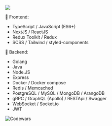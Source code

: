 ![](https://github.com/halfrost/halfrost/blob/master/icons/header_.png)

🌝  Frontend:
- TypeScript / JavaScript (ES6+)
- NextJS / ReactJS
- Redux Toolkit / Redux  
- SCSS / Tailwind / styled-components

🌚  Backend:
- Golang
- Java
- Node.JS
- Express
- Docker / Docker compose
- Redis / Memcached
- PostgreSQL / MySQL / MongoDB / ArangoDB
- gRPC / GraphQL (Apollo) / RESTApi / Swagger
- WebSocket / Socket.io
- JWT

![Codewars](https://www.codewars.com/users/armanokka/badges/large)
